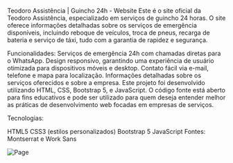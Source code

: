 Teodoro Assistência | Guincho 24h - Website
Este é o site oficial da Teodoro Assistência, especializado em serviços de guincho 24 horas. O site oferece informações detalhadas sobre os serviços de emergência disponíveis, incluindo reboque de veículos, troca de pneus, recarga de bateria e serviço de táxi, tudo com a garantia de rapidez e segurança.

Funcionalidades:
Serviços de emergência 24h com chamadas diretas para o WhatsApp.
Design responsivo, garantindo uma experiência de usuário otimizada para dispositivos móveis e desktop.
Contato fácil via e-mail, telefone e mapa para localização.
Informações detalhadas sobre os serviços oferecidos e sobre a empresa.
Este projeto foi desenvolvido utilizando HTML, CSS, Bootstrap 5, e JavaScript. O código fonte está aberto para fins educativos e pode ser utilizado para quem deseja entender melhor as práticas de desenvolvimento web focadas em empresas de serviços.

Tecnologias:

HTML5
CSS3 (estilos personalizados)
Bootstrap 5
JavaScript
Fontes: Montserrat e Work Sans

![Page](lib/img/image.jpg)